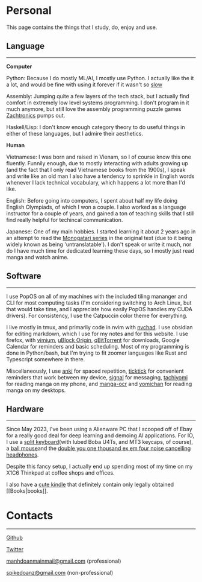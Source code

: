 # Personal

This page contains the things that I study, do, enjoy and use.


## Language ##
---

**Computer**

Python: Because I do mostly ML/AI, I mostly use Python. I actually like the it a lot, and would be fine with using it forever if it wasn't so [slow](https://en.wikipedia.org/wiki/Global_interpreter_lock)

Assembly: Jumping quite a few layers of the tech stack, but I actually find comfort in extremely low level systems programming. I don't program in it much anymore, but still love the assembly programming puzzle games [Zachtronics](https://www.zachtronics.com/) pumps out.

Haskell/Lisp: I don't know enough category theory to do useful things in either of these languages, but I admire their aesthetics.

**Human**

Vietnamese: I was born and raised in Vienam, so I of course know this one fluently. Funnily enough, due to mostly interacting with adults growing up (and the fact that I only read Vietnamese books from the 1900s), I speak and write like an old man I also have a tendency to sprinkle in English words whenever I lack technical vocabulary, which happens a lot more than I'd like.

English: Before going into computers, I spent about half my life doing English Olympiads, of which I won a couple. I also worked as a language instructor for a couple of years, and gained a ton of teaching skills that I still find really helpful for techincal communication.

Japanese: One of my main hobbies. I started learning it about 2 years ago in an attempt to read the [Monogatari series](https://en.wikipedia.org/wiki/Monogatari_(series)) in the original text (due to it being widely known as being 'untranslatable'). I don't speak or write it much, nor do I have much time for dedicated learning these days, so I mostly just read manga and watch anime.

## Software ##
---

I use PopOS on all of my machines with the included tiling mananger and CLI for most computing tasks (I'm considering switching to Arch Linux, but that would take time, and I appreciate how easily PopOS handles my CUDA drivers). For consistency, I use the Catpuccin color theme for everything.

I live mostly in tmux, and primarily code in nvim with [nvchad](https://github.com/NvChad/NvChad). I use obsidian for editing markdown, which I use for my notes and for this website. I use firefox, with [vimium](https://vimium.github.io/), [uBlock Origin](https://addons.mozilla.org/en-US/firefox/addon/ublock-origin/), [qBitTorrent](https://www.qbittorrent.org/) for downloads, Google Calendar for reminders and basic scheduling. Most of my programming is done in Python/bash, but I'm trying to fit zoomer languages like Rust and Typescript somewhere in there.

Miscellaneously, I use [anki](https://apps.ankiweb.net/) for spaced repetition, [ticktick](https://ticktick.com/?language=en_US) for convenient reminders that work between my device, [signal](https://signal.org/) for messaging, [tachiyomi](https://tachiyomi.org/) for reading manga on my phone, and [manga-ocr](https://github.com/kha-white/manga-ocr) and [yomichan](https://addons.mozilla.org/en-US/firefox/addon/yomichan) for reading manga on my desktops.

## Hardware ##
---
Since May 2023, I've been using a Alienware PC that I scooped off of Ebay for a really good deal for deep learning and demoing AI applications. For IO, I use a [split keyboard](https://keeb.io/collections/iris-split-ergonomic-keyboard)(with lubed Boba U4Ts, and MT3 keycaps, of course), a [ball mouse](https://www.amazon.com/Ergo-M575-Wireless-Trackball-Black/dp/B08TLYK78K/ref=asc_df_B08TLYK78K/?tag=hyprod-20&linkCode=df0&hvadid=524539433517&hvpos=&hvnetw=g&hvrand=18310067601708207989&hvpone=&hvptwo=&hvqmt=&hvdev=c&hvdvcmdl=&hvlocint=&hvlocphy=9010927&hvtargid=pla-1184696876522&psc=1&gclid=Cj0KCQiAuqKqBhDxARIsAFZELmLCIo31Tmac2gobJZS-hVxlFSviGLTFlc4dz76wTW8BJFhtdZoYUdAaAo9tEALw_wcB)and the [double you one thousand ex em four noise cancelling headphones](https://electronics.sony.com/audio/headphones/headband/p/wh1000xm4-b).

Despite this fancy setup, I actually end up spending most of my time on my X1C6 Thinkpad at coffee shops and offices.

I also have a [cute kindle](https://www.amazon.com/Kindle-Paperwhite-adjustable-Ad-Supported/dp/B08KTZ8249) that definitely contain only legally obtained [[Books|books]].


# Contacts #
---

[Github](github.com/spikedoanz/)

[Twitter](twitter.com/spikedoanz)

manhdoanmainmail@gmail.com (professional)

spikedoanz@gmail.com (non-professional)